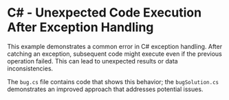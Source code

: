# C# - Unexpected Code Execution After Exception Handling

This example demonstrates a common error in C# exception handling.  After catching an exception, subsequent code might execute even if the previous operation failed. This can lead to unexpected results or data inconsistencies. 

The `bug.cs` file contains code that shows this behavior; the `bugSolution.cs` demonstrates an improved approach that addresses potential issues. 